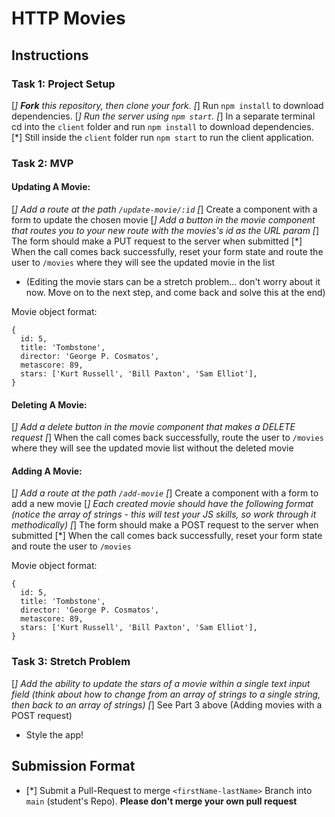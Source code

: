 # HTTP Movies

## Instructions

### Task 1: Project Setup 

[*] **Fork** this repository, then clone your fork.
[*] Run `npm install` to download dependencies.
[*] Run the server using `npm start`.
[*] In a separate terminal cd into the `client` folder and run `npm install` to download dependencies.
[*] Still inside the `client` folder run `npm start` to run the client application.

### Task 2: MVP

#### Updating A Movie:

[*] Add a route at the path `/update-movie/:id`
[*] Create a component with a form to update the chosen movie
[*] Add a button in the movie component that routes you to your new route with the movies's id as the URL param
[*] The form should make a PUT request to the server when submitted
[*] When the call comes back successfully, reset your form state and route the user to `/movies` where they will see the updated movie in the list
- (Editing the movie stars can be a stretch problem... don't worry about it now. Move on to the next step, and come back and solve this at the end)

Movie object format:

```
{
  id: 5,
  title: 'Tombstone',
  director: 'George P. Cosmatos',
  metascore: 89,
  stars: ['Kurt Russell', 'Bill Paxton', 'Sam Elliot'],
}
```

#### Deleting A Movie:

[*] Add a delete button in the movie component that makes a DELETE request
[*] When the call comes back successfully, route the user to `/movies` where they will see the updated movie list without the deleted movie

#### Adding A Movie:

[*] Add a route at the path `/add-movie`
[*] Create a component with a form to add a new movie
[*] Each created movie should have the following format (notice the array of strings - this will test your JS skills, so work through it methodically)
[*] The form should make a POST request to the server when submitted
[*] When the call comes back successfully, reset your form state and route the user to `/movies`

Movie object format:

```
{
  id: 5,
  title: 'Tombstone',
  director: 'George P. Cosmatos',
  metascore: 89,
  stars: ['Kurt Russell', 'Bill Paxton', 'Sam Elliot'],
}
```

### Task 3: Stretch Problem

[*] Add the ability to update the stars of a movie within a single text input field (think about how to change from an array of strings to a single string, then back to an array of strings)
[*] See Part 3 above (Adding movies with a POST request)
- Style the app!

## Submission Format
* [*] Submit a Pull-Request to merge `<firstName-lastName>` Branch into `main` (student's  Repo). **Please don't merge your own pull request**
